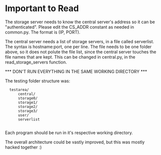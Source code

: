 # Important to Read

The storage server needs to know the central server's address so it
can be "authenticated". Please edit the CS_ADDR constant as needed in
common.py. The format is (IP, PORT).

The central server needs a list of storage servers, in a file called serverlist.
The syntax is hostname:port, one per line. The file needs to be one folder above,
so it does not polute the file list, since the central server touches the file
names that are kept. This can be changed in central.py, in the read_storage_servers
function.

*** DON'T RUN EVERYTHING IN THE SAME WORKING DIRECTORY ***

The testing folder structure was:

```
  testarea/
      central/
      storage0/
      storage1/
      storage2/
      storage3/
      user/
      serverlist
      
```

Each program should be run in it's respective working directory.

The overall architecture could be vastly improved, but this was mostly hacked
together :) 


